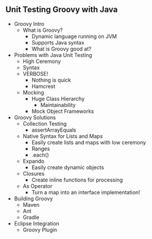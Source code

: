 Unit Testing Groovy with Java
---

* Groovy Intro
	* What is Groovy?
		* Dynamic language running on JVM
		* Supports Java syntax
		* What is Groovy good at?
* Problems with Java Unit Testing
	* High Ceremony
	* Syntax
	* VERBOSE!
		* Nothing is quick
		* Hamcrest
	* Mocking
	 	* Huge Class Hierarchy
			* Maintainability
		* Mock Object Frameworks
* Groovy Solutions
	* Collection Testing
		* assertArrayEquals
	* Native Syntax for Lists and Maps
		* Easily create lists and maps with low ceremony
		* Ranges
		* .each()
	* Expando
		* Easily create dynamic objects
	* Closures
		* Create inline functions for processing
	* As Operator
		* Turn a map into an interface implementation!
* Building Groovy 
	* Maven
	* Ant
	* Gradle
* Eclipse Integration
	* Groovy Plugin 
		
	